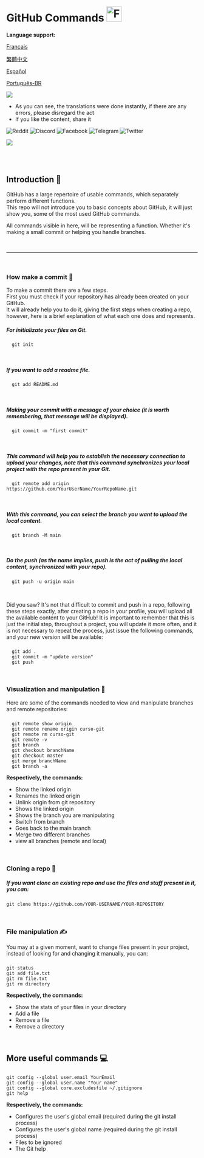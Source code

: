 # GitHub Commands <img src="https://user-images.githubusercontent.com/74038190/216122041-518ac897-8d92-4c6b-9b3f-ca01dcaf38ee.png" alt="Fire" width="40" />

**Language support:**

<p>
    <a href="/GitDocs/readme_fr.md">Français </a>
<p/> 
<p>
    <a href="/GitDocs/readme_ch.md">繁體中文</a>
<p/> 
<p>
    <a href="/GitDocs/readme_es.md">Español</a>
<p/>
<p>
    <a href="/GitDocs/readme_pt-br.md">Português-BR</a>
<p/>
    
![](https://i.imgur.com/waxVImv.png)

* As you can see, the translations were done instantly, if there are any errors, please disregard the act
* If you like the content, share it

![Reddit](https://img.shields.io/badge/Reddit-%23FF4500.svg?style=for-the-badge&logo=Reddit&logoColor=white)
![Discord](https://img.shields.io/badge/Discord-%235865F2.svg?style=for-the-badge&logo=discord&logoColor=white)
![Facebook](https://img.shields.io/badge/Facebook-%231877F2.svg?style=for-the-badge&logo=Facebook&logoColor=white)
![Telegram](https://img.shields.io/badge/Telegram-2CA5E0?style=for-the-badge&logo=telegram&logoColor=white)
![Twitter](https://img.shields.io/badge/Twitter-%231DA1F2.svg?style=for-the-badge&logo=Twitter&logoColor=white)

![](https://i.imgur.com/waxVImv.png)

<br/>
<br/>

## Introduction 👶

GitHub has a large repertoire of usable commands, which separately perform different functions. <br /> 
This repo will not introduce you to basic concepts about GitHub, it will just show you, some of the most used GitHub commands.

All commands visible in here, will be representing a function. Whether it's making a small commit or helping you handle branches.

<br/>

---

<br/>

### How make a commit 🐤

To make a commit there are a few steps.
<br />
First you must check if your repository has already been created on your GitHub.
<br />
It will already help you to do it, giving the first steps when creating a repo, however, here is a brief explanation of what each one does and represents.

##### For initializate your files on Git.
      git init

<br />
      
##### If you want to add a readme file.
      git add README.md

<br />

##### Making your commit with a message of your choice (it is worth remembering, that message will be displayed).
      git commit -m "first commit"

<br />

##### This command will help you to establish the necessary connection to upload your changes, note that this command synchronizes your local project with the repo present in your Git.
      git remote add origin https://github.com/YourUserName/YourRepoName.git

<br />

##### With this command, you can select the branch you want to upload the local content.
      git branch -M main

<br />

##### Do the push (as the name implies, _push_ is the act of pulling the local content, synchronized with your repo).
      git push -u origin main

<br />

Did you saw? It's not that difficult to commit and push in a repo, following these steps exactly, after creating a repo in your profile, you will upload all the available content to your GitHub!
It is important to remember that this is just the initial step, throughout a project, you will update it more often, and it is not necessary to repeat the process, just issue the following commands, and your new version will be available:

##### 
      git add . 
      git commit -m "update version"
      git push
      
<br />

### Visualization and manipulation 🙌

Here are some of the commands needed to view and manipulate branches and remote repositories:

##### 
      git remote show origin
      git remote rename origin curso-git
      git remote rm curso-git
      git remote -v
      git branch
      git checkout branchName
      git checkout master
      git merge branchName
      git branch -a

**Respectively, the commands:**

* Show the linked origin
* Renames the linked origin
* Unlink origin from git repository
* Shows the linked origin
* Shows the branch you are manipulating
* Switch from branch
* Goes back to the main branch
* Merge two different branches
* view all branches (remote and local)

<br />

### Cloning a repo 👷

##### If you want clone an existing repo and use the files and stuff present in it, you can:
    git clone https://github.com/YOUR-USERNAME/YOUR-REPOSITORY

<br />

### File manipulation ✍️

You may at a given moment, want to change files present in your project, instead of looking for and changing it manually, you can:

#####
    git status
    git add file.txt
    git rm file.txt
    git rm directory 
    
**Respectively, the commands:**

* Show the stats of your files in your directory
* Add a file
* Remove a file
* Remove a directory

<br />

## More useful commands 💻

#####
    git config --global user.email YourEmail
    git config --global user.name "Your name"
    git config --global core.excludesfile ~/.gitignore
    git help

**Respectively, the commands:**

* Configures the user's global email (required during the git install process)
* Configures the user's global name (required during the git install process)
* Files to be ignored
* The Git help 

